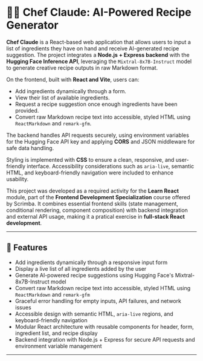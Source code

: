 # 👨‍🍳 Chef Claude: AI-Powered Recipe Generator

**Chef Claude** is a React-based web application that allows users to input a list of ingredients they have on hand and receive AI-generated recipe suggestion. The project integrates a **Node.js + Express backend** with the **Hugging Face Inference API**, leveraging the `Mixtral-8x7B-Instruct` model to generate creative recipe outputs in raw Markdown format.

On the frontend, built with **React and Vite**, users can:

- Add ingredients dynamically through a form.
- View their list of available ingredients.
- Request a recipe suggestion once enough ingredients have been provided.
- Convert raw Markdown recipe text into accessible, styled HTML using `ReactMarkdown` and `remark-gfm`.

The backend handles API requests securely, using environment variables for the Hugging Face API key and applying **CORS** and JSON middleware for safe data handling.

Styling is implemented with **CSS** to ensure a clean, responsive, and user-friendly interface. Accessibility considerations such as `aria-live`, semantic HTML, and keyboard-friendly navigation were included to enhance usability.

This project was developed as a required activity for the **Learn React** module, part of the **Frontend Development Specialization** course offered by Scrimba. It combines essential frontend skills (state management, conditional rendering, component composition) with backend integration and external API usage, making it a pratical exercise in **full-stack React development**.

---

## 📌 Features

- Add ingredients dynamically through a responsive input form
- Display a live list of all ingredients added by the user
- Generate AI-powered recipe suggestions using Hugging Face's Mixtral-8x7B-Instruct model
- Convert raw Markdown recipe text into accessible, styled HTML using `ReactMarkdown` and `remark-gfm`
- Graceful error handling for empty inputs, API failures, and network issues
- Accessible design with semantic HTML, `aria-live` regions, and keyboard-friendly navigation
- Modular React architecture with reusable components for header, form, ingredient list, and recipe display
- Backend integration with Node.js + Express for secure API requests and environment variable management

---
